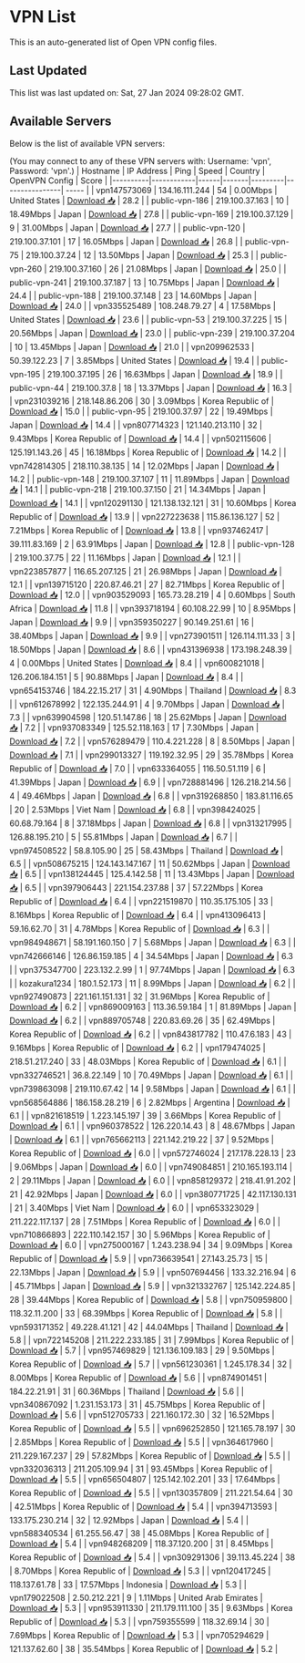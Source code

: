 # VPN List

This is an auto-generated list of Open VPN config files.

## Last Updated

This list was last updated on: Sat, 27 Jan 2024 09:28:02 GMT.

## Available Servers

Below is the list of available VPN servers:

(You may connect to any of these VPN servers with: Username: 'vpn', Password: 'vpn'.)
| Hostname | IP Address | Ping | Speed | Country | OpenVPN Config | Score |
|----------|------------|------|-------|---------|----------------| ----- |
| vpn147573069 | 134.16.111.244 | 54 | 0.00Mbps | United States | [Download 📥](./configs/server_0_US.ovpn) | 28.2 |
| public-vpn-186 | 219.100.37.163 | 10 | 18.49Mbps | Japan | [Download 📥](./configs/server_1_JP.ovpn) | 27.8 |
| public-vpn-169 | 219.100.37.129 | 9 | 31.00Mbps | Japan | [Download 📥](./configs/server_2_JP.ovpn) | 27.7 |
| public-vpn-120 | 219.100.37.101 | 17 | 16.05Mbps | Japan | [Download 📥](./configs/server_3_JP.ovpn) | 26.8 |
| public-vpn-75 | 219.100.37.24 | 12 | 13.50Mbps | Japan | [Download 📥](./configs/server_4_JP.ovpn) | 25.3 |
| public-vpn-260 | 219.100.37.160 | 26 | 21.08Mbps | Japan | [Download 📥](./configs/server_5_JP.ovpn) | 25.0 |
| public-vpn-241 | 219.100.37.187 | 13 | 10.75Mbps | Japan | [Download 📥](./configs/server_6_JP.ovpn) | 24.4 |
| public-vpn-188 | 219.100.37.148 | 23 | 14.60Mbps | Japan | [Download 📥](./configs/server_7_JP.ovpn) | 24.0 |
| vpn335525489 | 108.248.79.27 | 4 | 17.58Mbps | United States | [Download 📥](./configs/server_8_US.ovpn) | 23.6 |
| public-vpn-53 | 219.100.37.225 | 15 | 20.56Mbps | Japan | [Download 📥](./configs/server_9_JP.ovpn) | 23.0 |
| public-vpn-239 | 219.100.37.204 | 10 | 13.45Mbps | Japan | [Download 📥](./configs/server_10_JP.ovpn) | 21.0 |
| vpn209962533 | 50.39.122.23 | 7 | 3.85Mbps | United States | [Download 📥](./configs/server_11_US.ovpn) | 19.4 |
| public-vpn-195 | 219.100.37.195 | 26 | 16.63Mbps | Japan | [Download 📥](./configs/server_12_JP.ovpn) | 18.9 |
| public-vpn-44 | 219.100.37.8 | 18 | 13.37Mbps | Japan | [Download 📥](./configs/server_13_JP.ovpn) | 16.3 |
| vpn231039216 | 218.148.86.206 | 30 | 3.09Mbps | Korea Republic of | [Download 📥](./configs/server_14_KR.ovpn) | 15.0 |
| public-vpn-95 | 219.100.37.97 | 22 | 19.49Mbps | Japan | [Download 📥](./configs/server_15_JP.ovpn) | 14.4 |
| vpn807714323 | 121.140.213.110 | 32 | 9.43Mbps | Korea Republic of | [Download 📥](./configs/server_16_KR.ovpn) | 14.4 |
| vpn502115606 | 125.191.143.26 | 45 | 16.18Mbps | Korea Republic of | [Download 📥](./configs/server_17_KR.ovpn) | 14.2 |
| vpn742814305 | 218.110.38.135 | 14 | 12.02Mbps | Japan | [Download 📥](./configs/server_18_JP.ovpn) | 14.2 |
| public-vpn-148 | 219.100.37.107 | 11 | 11.89Mbps | Japan | [Download 📥](./configs/server_19_JP.ovpn) | 14.1 |
| public-vpn-218 | 219.100.37.150 | 21 | 14.34Mbps | Japan | [Download 📥](./configs/server_20_JP.ovpn) | 14.1 |
| vpn120291130 | 121.138.132.121 | 31 | 10.60Mbps | Korea Republic of | [Download 📥](./configs/server_21_KR.ovpn) | 13.9 |
| vpn227223638 | 115.86.136.127 | 52 | 7.21Mbps | Korea Republic of | [Download 📥](./configs/server_22_KR.ovpn) | 13.8 |
| vpn937462417 | 39.111.83.169 | 2 | 63.91Mbps | Japan | [Download 📥](./configs/server_23_JP.ovpn) | 12.8 |
| public-vpn-128 | 219.100.37.75 | 22 | 11.16Mbps | Japan | [Download 📥](./configs/server_24_JP.ovpn) | 12.1 |
| vpn223857877 | 116.65.207.125 | 21 | 26.98Mbps | Japan | [Download 📥](./configs/server_25_JP.ovpn) | 12.1 |
| vpn139715120 | 220.87.46.21 | 27 | 82.71Mbps | Korea Republic of | [Download 📥](./configs/server_26_KR.ovpn) | 12.0 |
| vpn903529093 | 165.73.28.219 | 4 | 0.60Mbps | South Africa | [Download 📥](./configs/server_27_ZA.ovpn) | 11.8 |
| vpn393718194 | 60.108.22.99 | 10 | 8.95Mbps | Japan | [Download 📥](./configs/server_28_JP.ovpn) | 9.9 |
| vpn359350227 | 90.149.251.61 | 16 | 38.40Mbps | Japan | [Download 📥](./configs/server_29_JP.ovpn) | 9.9 |
| vpn273901511 | 126.114.111.33 | 3 | 18.50Mbps | Japan | [Download 📥](./configs/server_30_JP.ovpn) | 8.6 |
| vpn431396938 | 173.198.248.39 | 4 | 0.00Mbps | United States | [Download 📥](./configs/server_31_US.ovpn) | 8.4 |
| vpn600821018 | 126.206.184.151 | 5 | 90.88Mbps | Japan | [Download 📥](./configs/server_32_JP.ovpn) | 8.4 |
| vpn654153746 | 184.22.15.217 | 31 | 4.90Mbps | Thailand | [Download 📥](./configs/server_33_TH.ovpn) | 8.3 |
| vpn612678992 | 122.135.244.91 | 4 | 9.70Mbps | Japan | [Download 📥](./configs/server_34_JP.ovpn) | 7.3 |
| vpn639904598 | 120.51.147.86 | 18 | 25.62Mbps | Japan | [Download 📥](./configs/server_35_JP.ovpn) | 7.2 |
| vpn937083349 | 125.52.118.163 | 17 | 7.30Mbps | Japan | [Download 📥](./configs/server_36_JP.ovpn) | 7.2 |
| vpn576289479 | 110.4.221.228 | 8 | 8.50Mbps | Japan | [Download 📥](./configs/server_37_JP.ovpn) | 7.1 |
| vpn299013327 | 119.192.32.95 | 29 | 35.78Mbps | Korea Republic of | [Download 📥](./configs/server_38_KR.ovpn) | 7.0 |
| vpn633364055 | 116.50.51.119 | 6 | 41.39Mbps | Japan | [Download 📥](./configs/server_39_JP.ovpn) | 6.9 |
| vpn728881496 | 126.218.214.56 | 4 | 49.46Mbps | Japan | [Download 📥](./configs/server_40_JP.ovpn) | 6.8 |
| vpn319268850 | 183.81.116.65 | 20 | 2.53Mbps | Viet Nam | [Download 📥](./configs/server_41_VN.ovpn) | 6.8 |
| vpn398424025 | 60.68.79.164 | 8 | 37.18Mbps | Japan | [Download 📥](./configs/server_42_JP.ovpn) | 6.8 |
| vpn313217995 | 126.88.195.210 | 5 | 55.81Mbps | Japan | [Download 📥](./configs/server_43_JP.ovpn) | 6.7 |
| vpn974508522 | 58.8.105.90 | 25 | 58.43Mbps | Thailand | [Download 📥](./configs/server_44_TH.ovpn) | 6.5 |
| vpn508675215 | 124.143.147.167 | 11 | 50.62Mbps | Japan | [Download 📥](./configs/server_45_JP.ovpn) | 6.5 |
| vpn138124445 | 125.4.142.58 | 11 | 13.43Mbps | Japan | [Download 📥](./configs/server_46_JP.ovpn) | 6.5 |
| vpn397906443 | 221.154.237.88 | 37 | 57.22Mbps | Korea Republic of | [Download 📥](./configs/server_47_KR.ovpn) | 6.4 |
| vpn221519870 | 110.35.175.105 | 33 | 8.16Mbps | Korea Republic of | [Download 📥](./configs/server_48_KR.ovpn) | 6.4 |
| vpn413096413 | 59.16.62.70 | 31 | 4.78Mbps | Korea Republic of | [Download 📥](./configs/server_49_KR.ovpn) | 6.3 |
| vpn984948671 | 58.191.160.150 | 7 | 5.68Mbps | Japan | [Download 📥](./configs/server_50_JP.ovpn) | 6.3 |
| vpn742666146 | 126.86.159.185 | 4 | 34.54Mbps | Japan | [Download 📥](./configs/server_51_JP.ovpn) | 6.3 |
| vpn375347700 | 223.132.2.99 | 1 | 97.74Mbps | Japan | [Download 📥](./configs/server_52_JP.ovpn) | 6.3 |
| kozakura1234 | 180.1.52.173 | 11 | 8.99Mbps | Japan | [Download 📥](./configs/server_53_JP.ovpn) | 6.2 |
| vpn927490873 | 221.161.151.131 | 32 | 31.96Mbps | Korea Republic of | [Download 📥](./configs/server_54_KR.ovpn) | 6.2 |
| vpn869009163 | 113.36.59.184 | 1 | 81.89Mbps | Japan | [Download 📥](./configs/server_55_JP.ovpn) | 6.2 |
| vpn889705748 | 220.83.69.26 | 35 | 62.49Mbps | Korea Republic of | [Download 📥](./configs/server_56_KR.ovpn) | 6.2 |
| vpn843817782 | 110.47.6.183 | 43 | 9.16Mbps | Korea Republic of | [Download 📥](./configs/server_57_KR.ovpn) | 6.2 |
| vpn179474025 | 218.51.217.240 | 33 | 48.03Mbps | Korea Republic of | [Download 📥](./configs/server_58_KR.ovpn) | 6.1 |
| vpn332746521 | 36.8.22.149 | 10 | 70.49Mbps | Japan | [Download 📥](./configs/server_59_JP.ovpn) | 6.1 |
| vpn739863098 | 219.110.67.42 | 14 | 9.58Mbps | Japan | [Download 📥](./configs/server_60_JP.ovpn) | 6.1 |
| vpn568564886 | 186.158.28.219 | 6 | 2.82Mbps | Argentina | [Download 📥](./configs/server_61_AR.ovpn) | 6.1 |
| vpn821618519 | 1.223.145.197 | 39 | 3.66Mbps | Korea Republic of | [Download 📥](./configs/server_62_KR.ovpn) | 6.1 |
| vpn960378522 | 126.220.14.43 | 8 | 48.67Mbps | Japan | [Download 📥](./configs/server_63_JP.ovpn) | 6.1 |
| vpn765662113 | 221.142.219.22 | 37 | 9.52Mbps | Korea Republic of | [Download 📥](./configs/server_64_KR.ovpn) | 6.0 |
| vpn572746024 | 217.178.228.13 | 23 | 9.06Mbps | Japan | [Download 📥](./configs/server_65_JP.ovpn) | 6.0 |
| vpn749084851 | 210.165.193.114 | 2 | 29.11Mbps | Japan | [Download 📥](./configs/server_66_JP.ovpn) | 6.0 |
| vpn858129372 | 218.41.91.202 | 21 | 42.92Mbps | Japan | [Download 📥](./configs/server_67_JP.ovpn) | 6.0 |
| vpn380771725 | 42.117.130.131 | 21 | 3.40Mbps | Viet Nam | [Download 📥](./configs/server_68_VN.ovpn) | 6.0 |
| vpn653323029 | 211.222.117.137 | 28 | 7.51Mbps | Korea Republic of | [Download 📥](./configs/server_69_KR.ovpn) | 6.0 |
| vpn710866893 | 222.110.142.157 | 30 | 5.96Mbps | Korea Republic of | [Download 📥](./configs/server_70_KR.ovpn) | 6.0 |
| vpn275000167 | 1.243.238.94 | 34 | 9.09Mbps | Korea Republic of | [Download 📥](./configs/server_71_KR.ovpn) | 5.9 |
| vpn736639541 | 27.143.25.73 | 15 | 22.13Mbps | Japan | [Download 📥](./configs/server_72_JP.ovpn) | 5.9 |
| vpn507694456 | 133.32.216.94 | 6 | 45.71Mbps | Japan | [Download 📥](./configs/server_73_JP.ovpn) | 5.9 |
| vpn321332767 | 125.142.224.85 | 28 | 39.44Mbps | Korea Republic of | [Download 📥](./configs/server_74_KR.ovpn) | 5.8 |
| vpn750959800 | 118.32.11.200 | 33 | 68.39Mbps | Korea Republic of | [Download 📥](./configs/server_75_KR.ovpn) | 5.8 |
| vpn593171352 | 49.228.41.121 | 42 | 44.04Mbps | Thailand | [Download 📥](./configs/server_76_TH.ovpn) | 5.8 |
| vpn722145208 | 211.222.233.185 | 31 | 7.99Mbps | Korea Republic of | [Download 📥](./configs/server_77_KR.ovpn) | 5.7 |
| vpn957469829 | 121.136.109.183 | 29 | 9.50Mbps | Korea Republic of | [Download 📥](./configs/server_78_KR.ovpn) | 5.7 |
| vpn561230361 | 1.245.178.34 | 32 | 8.00Mbps | Korea Republic of | [Download 📥](./configs/server_79_KR.ovpn) | 5.6 |
| vpn874901451 | 184.22.21.91 | 31 | 60.36Mbps | Thailand | [Download 📥](./configs/server_80_TH.ovpn) | 5.6 |
| vpn340867092 | 1.231.153.173 | 31 | 45.75Mbps | Korea Republic of | [Download 📥](./configs/server_81_KR.ovpn) | 5.6 |
| vpn512705733 | 221.160.172.30 | 32 | 16.52Mbps | Korea Republic of | [Download 📥](./configs/server_82_KR.ovpn) | 5.5 |
| vpn696252850 | 121.165.78.197 | 30 | 2.85Mbps | Korea Republic of | [Download 📥](./configs/server_83_KR.ovpn) | 5.5 |
| vpn364617960 | 211.229.167.237 | 29 | 57.82Mbps | Korea Republic of | [Download 📥](./configs/server_84_KR.ovpn) | 5.5 |
| vpn332036313 | 211.205.109.94 | 31 | 93.45Mbps | Korea Republic of | [Download 📥](./configs/server_85_KR.ovpn) | 5.5 |
| vpn656504807 | 125.142.102.201 | 33 | 17.64Mbps | Korea Republic of | [Download 📥](./configs/server_86_KR.ovpn) | 5.5 |
| vpn130357809 | 211.221.54.64 | 30 | 42.51Mbps | Korea Republic of | [Download 📥](./configs/server_87_KR.ovpn) | 5.4 |
| vpn394713593 | 133.175.230.214 | 32 | 12.92Mbps | Japan | [Download 📥](./configs/server_88_JP.ovpn) | 5.4 |
| vpn588340534 | 61.255.56.47 | 38 | 45.08Mbps | Korea Republic of | [Download 📥](./configs/server_89_KR.ovpn) | 5.4 |
| vpn948268209 | 118.37.120.200 | 31 | 8.45Mbps | Korea Republic of | [Download 📥](./configs/server_90_KR.ovpn) | 5.4 |
| vpn309291306 | 39.113.45.224 | 38 | 8.70Mbps | Korea Republic of | [Download 📥](./configs/server_91_KR.ovpn) | 5.3 |
| vpn120417245 | 118.137.61.78 | 33 | 17.57Mbps | Indonesia | [Download 📥](./configs/server_92_ID.ovpn) | 5.3 |
| vpn179022508 | 2.50.212.221 | 9 | 1.11Mbps | United Arab Emirates | [Download 📥](./configs/server_93_AE.ovpn) | 5.3 |
| vpn953911330 | 211.179.111.100 | 35 | 9.63Mbps | Korea Republic of | [Download 📥](./configs/server_94_KR.ovpn) | 5.3 |
| vpn759355599 | 118.32.69.14 | 30 | 7.69Mbps | Korea Republic of | [Download 📥](./configs/server_95_KR.ovpn) | 5.3 |
| vpn705294629 | 121.137.62.60 | 38 | 35.54Mbps | Korea Republic of | [Download 📥](./configs/server_96_KR.ovpn) | 5.2 |
